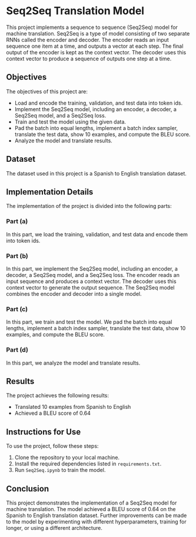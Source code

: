 # Seq2Seq Translation Model

This project implements a sequence to sequence (Seq2Seq) model for machine translation. Seq2Seq is a type of model consisting of two separate RNNs called the encoder and decoder. The encoder reads an input sequence one item at a time, and outputs a vector at each step. The final output of the encoder is kept as the context vector. The decoder uses this context vector to produce a sequence of outputs one step at a time.

## Objectives
The objectives of this project are:
* Load and encode the training, validation, and test data into token ids.
* Implement the Seq2Seq model, including an encoder, a decoder, a Seq2Seq model, and a Seq2Seq loss.
* Train and test the model using the given data.
* Pad the batch into equal lengths, implement a batch index sampler, translate the test data, show 10 examples, and compute the BLEU score.
* Analyze the model and translate results.

## Dataset
The dataset used in this project is a Spanish to English translation dataset.

## Implementation Details
The implementation of the project is divided into the following parts:

### Part (a)
In this part, we load the training, validation, and test data and encode them into token ids.

### Part (b)
In this part, we implement the Seq2Seq model, including an encoder, a decoder, a Seq2Seq model, and a Seq2Seq loss. The encoder reads an input sequence and produces a context vector. The decoder uses this context vector to generate the output sequence. The Seq2Seq model combines the encoder and decoder into a single model.

### Part (c)
In this part, we train and test the model. We pad the batch into equal lengths, implement a batch index sampler, translate the test data, show 10 examples, and compute the BLEU score.

### Part (d)
In this part, we analyze the model and translate results.

## Results
The project achieves the following results:
* Translated 10 examples from Spanish to English
* Achieved a BLEU score of 0.64

## Instructions for Use
To use the project, follow these steps:
1. Clone the repository to your local machine.
2. Install the required dependencies listed in `requirements.txt`.
3. Run `Seq2Seq.ipynb` to train the model.


## Conclusion
This project demonstrates the implementation of a Seq2Seq model for machine translation. The model achieved a BLEU score of 0.64 on the Spanish to English translation dataset. Further improvements can be made to the model by experimenting with different hyperparameters, training for longer, or using a different architecture.
